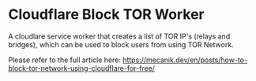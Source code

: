 # Cloudflare Block TOR Worker
 A cloudlare service worker that creates a list of TOR IP's (relays and bridges), which can be used to block users from using TOR Network.

Please refer to the full article here: https://mecanik.dev/en/posts/how-to-block-tor-network-using-cloudflare-for-free/